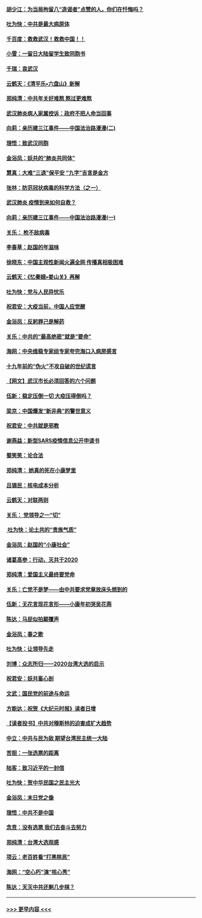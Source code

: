 #### [胡少江：为当局拘留八“造谣者”点赞的人，你们在忏悔吗？](../pages/nsc993/n11836801.md?t=02020331) 
#### [吐为快：中共是最大病原体](../pages/nsc993/n11836748.md?t=02020331) 
#### [千百度：救救武汉！救救中国！！](../pages/nsc993/n11836145.md?t=02020331) 
#### [小雪：一留日大陆留学生致同胞书](../pages/nsc993/n11834624.md?t=02020331) 
#### [千瑞：哀武汉](../pages/nsc993/n11833647.md?t=02020331) 
#### [云鹤天：《清平乐▪六盘山》新解](../pages/nsc993/n11833611.md?t=02020331) 
#### [郑纯清：中共年关好难熬 熬过更难熬](../pages/nsc993/n11833489.md?t=02020331) 
#### [武汉肺炎病人家属控诉：政府不把人命当回事](../pages/nsc993/n11833205.md?t=02020331) 
#### [向莉：亲历建三江事件——中国法治路漫漫(二)](../pages/nsc993/n11829102.md?t=02020331) 
#### [理悟：致武汉同胞](../pages/nsc993/n11831522.md?t=02020331) 
#### [金浴凤：妖共的“肺炎共同体”](../pages/nsc993/n11829448.md?t=02020331) 
#### [慧真：大难“三退”保平安 “九字”吉言是金方](../pages/nsc993/n11829501.md?t=02020331) 
#### [张林：防范冠状病毒的科学方法（之一）](../pages/nsc993/n11828618.md?t=02020331) 
#### [武汉肺炎 疫情到来如何自救？](../pages/nsc993/n11827632.md?t=02020331) 
#### [向莉：亲历建三江事件——中国法治路漫漫(一)](../pages/nsc993/n11827190.md?t=02020331) 
#### [关乐： 枪不敌病毒](../pages/nsc993/n11826746.md?t=02020331) 
#### [李春草：赵国的年滋味](../pages/nsc993/n11826321.md?t=02020331) 
#### [徐晓东：中国主观性新闻火遍全网 传播真相极困难](../pages/nsc993/n11826508.md?t=02020331) 
#### [云鹤天：《忆秦娥▪娄山关》再解](../pages/nsc993/n11824682.md?t=02020331) 
#### [吐为快：党与人民异忧乐](../pages/nsc993/n11824660.md?t=02020331) 
#### [祝君安：大疫当前，中国人应觉醒](../pages/nsc993/n11821946.md?t=02020331) 
#### [金浴凤：反躬罪己是解药](../pages/nsc993/n11820280.md?t=02020331) 
#### [关乐：中共的“最高绝密”就是“要命”](../pages/nsc993/n11816946.md?t=02020331) 
#### [海网：中央维稳专家组专家夸完海口入病房感言](../pages/nsc993/n11815138.md?t=02020331) 
#### [十九年前的“伪火”不攻自破的世纪谎言](../pages/nsc993/n11813238.md?t=02020331) 
#### [【网文】武汉市长必须回答的六个问题](../pages/nsc993/n11813848.md?t=02020331) 
#### [伍新：稳定压倒一切 大疫压得倒吗？](../pages/nsc993/n11812634.md?t=02020331) 
#### [梁京：中国爆发“新非典”的警世意义](../pages/nsc993/n11812554.md?t=02020331) 
#### [祝君安：中共就是邪教](../pages/nsc993/n11812431.md?t=02020331) 
#### [谢燕益：新型SARS疫情信息公开申请书](../pages/nsc993/n11808840.md?t=02020331) 
#### [蜀笑笑：论合法](../pages/nsc993/n11808064.md?t=02020331) 
#### [郑纯清： 她真的死在小康梦里](../pages/nsc993/n11806623.md?t=02020331) 
#### [吕锡民：核电成本分析](../pages/nsc993/n11806284.md?t=02020331) 
#### [云鹤天：对联两则](../pages/nsc993/n11805957.md?t=02020331) 
#### [关乐： 党领导之一“切”](../pages/nsc993/n11804505.md?t=02020331) 
#### [ 吐为快：论土共的“贵族气质”](../pages/nsc993/n11804490.md?t=02020331) 
#### [金浴凤：赵国的“小康社会”](../pages/nsc993/n11804452.md?t=02020331) 
#### [诸葛高参：行动，灭共于2020](../pages/nsc993/n11804120.md?t=02020331) 
#### [郑纯清：爱国主义最终要党命](../pages/nsc993/n11802197.md?t=02020331) 
#### [关乐：亡党不是梦——由中共要求党章放床头想到的](../pages/nsc993/n11802156.md?t=02020331) 
#### [伍新：无花言现花言形——小康年初哭吴花燕](../pages/nsc993/n11800044.md?t=02020331) 
#### [陈达：马屁似拍颠覆声](../pages/nsc993/n11800010.md?t=02020331) 
#### [金浴凤：春之歌](../pages/nsc993/n11797687.md?t=02020331) 
#### [吐为快：让领导先走](../pages/nsc993/n11797512.md?t=02020331) 
#### [刘博：众志所归——2020台湾大选的启示](../pages/nsc993/n11796878.md?t=02020331) 
#### [祝君安：妖共畜心剖](../pages/nsc993/n11794273.md?t=02020331) 
#### [文武：国民党的前途与命运](../pages/nsc993/n11794198.md?t=02020331) 
#### [方能达：祝贺《大纪元时报》读者日增](../pages/nsc993/n11793807.md?t=02020331) 
#### [【读者投书】中共对穆斯林的迫害成扩大趋势](../pages/nsc993/n11791371.md?t=02020331) 
#### [中立：中共与民为敌 期望台湾民主统一大陆](../pages/nsc993/n11790392.md?t=02020331) 
#### [苦胆：一张选票的距离](../pages/nsc993/n11788914.md?t=02020331) 
#### [陆客：致习近平的一封信](../pages/nsc993/n11788867.md?t=02020331) 
#### [吐为快：贺中华民国之民主光大](../pages/nsc993/n11788618.md?t=02020331) 
#### [金浴凤：末日党之像](../pages/nsc993/n11787475.md?t=02020331) 
#### [理悟：中共不是中国](../pages/nsc993/n11787463.md?t=02020331) 
#### [念贲：没有选票  我们去奋斗去努力](../pages/nsc993/n11787398.md?t=02020331) 
#### [郑纯清：台湾大选观感](../pages/nsc993/n11786210.md?t=02020331) 
#### [项云：老百姓看“打黑除恶”](../pages/nsc993/n11785398.md?t=02020331) 
#### [海网：“空心朽”演“核心秀”](../pages/nsc993/n11783874.md?t=02020331) 
#### [陈达：天灭中共还剩几步棋？](../pages/nsc993/n11783719.md?t=02020331) 

----
#### [ >>> 更早内容 <<< ](../indexes/nsc993-earlier.md)
